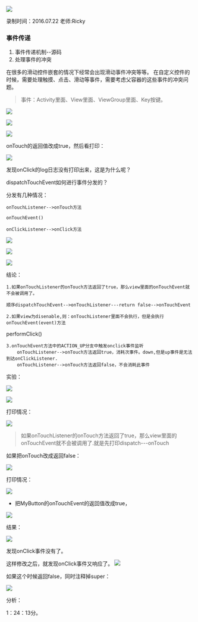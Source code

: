 ![](https://github.com/IvyZh/Android_Learning/blob/master/DN/UI/imgs/QQ%E6%88%AA%E5%9B%BE.png)

录制时间：2016.07.22
老师:Ricky


### 事件传递

1. 事件传递机制--源码
2. 处理事件的冲突

在很多的滑动控件嵌套的情况下经常会出现滑动事件冲突等等。
在自定义控件的时候，需要处理触摸、点击、滑动等事件，需要考虑父容器的这些事件的冲突问题。

> 事件：Activity里面、View里面、ViewGroup里面、Key按键。

![](http://1)

![](http://2)

![](http://3)

onTouch的返回值改成true，然后看打印：

![](http://4)

发现onClick的log日志没有打印出来，这是为什么呢？

dispatchTouchEvent如何进行事件分发的？

分发有几种情况：

	onTouchListener-->onTouch方法
	
	onTouchEvent()
	
	onClickListener-->onClick方法


![](http://5)

![](http://6)

![](http://7)


结论：
	
	1.如果onTouchListener的onTouch方法返回了true，那么view里面的onTouchEvent就不会被调用了。

	顺序dispatchTouchEvent-->onTouchListener---return false-->onTouchEvent
	
	2.如果view为disenable,则：onTouchListener里面不会执行，但是会执行onTouchEvent(event)方法


performClick()


	3.onTouchEvent方法中的ACTION_UP分支中触发onclick事件监听
		onTouchListener-->onTouch方法返回true，消耗次事件。down,但是up事件是无法到达onClickListener.
		onTouchListener-->onTouch方法返回false，不会消耗此事件


实验：

![](http://8)

![](http://9)

打印情况：

![](http://10)

> 如果onTouchListener的onTouch方法返回了true，那么view里面的onTouchEvent就不会被调用了.就是先打印dispatch---onTouch


如果把onTouch改成返回false：

![](http://11)


打印情况：


![](http://12)


- 把MyButton的onTouchEvent的返回值改成true，

![](http://13)

结果：

![](http://14)

发现onClick事件没有了。


这样修改之后，就发现onClick事件又响应了。
![](http://15)

如果这个时候返回false，同时注释掉super：

![](http://16)

分析：

1：24：13分。





